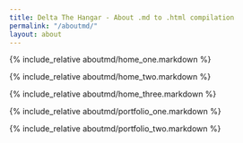 ```yaml
---
title: Delta The Hangar - About .md to .html compilation
permalink: "/aboutmd/"
layout: about
---
```


{% include_relative aboutmd/home_one.markdown %}

{% include_relative aboutmd/home_two.markdown %}

{% include_relative aboutmd/home_three.markdown %}

{% include_relative aboutmd/portfolio_one.markdown %}

{% include_relative aboutmd/portfolio_two.markdown %}
